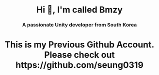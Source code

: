 <h1 align="center">Hi 👋, I'm called Bmzy</h1>
<h3 align="center">A passionate Unity developer from South Korea</h3>

<h1 align="center">This is my Previous Github Account. Please check out https://github.com/seung0319</h1>
